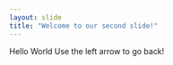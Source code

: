 ```yaml
---
layout: slide
title: "Welcome to our second slide!"
---
```

Hello World
Use the left arrow to go back! 
